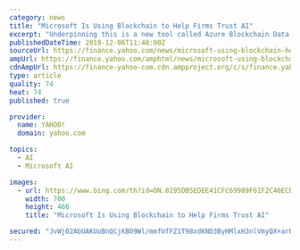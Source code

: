 ```yaml
---
category: news
title: "Microsoft Is Using Blockchain to Help Firms Trust AI"
excerpt: "Underpinning this is a new tool called Azure Blockchain Data Manager, which the software giant released at its annual Ignite conference in Orlando, Florida, but was overshadowed by the announcement of a platform for creating enterprise tokens. Related: Crypto OTC Traders Could Have an AI Chatbot Working for Them Come December Blockchain Data ..."
publishedDateTime: 2019-12-06T11:48:00Z
sourceUrl: https://finance.yahoo.com/news/microsoft-using-blockchain-help-firms-110000265.html
ampUrl: https://finance.yahoo.com/amphtml/news/microsoft-using-blockchain-help-firms-110000265.html
cdnAmpUrl: https://finance-yahoo-com.cdn.ampproject.org/c/s/finance.yahoo.com/amphtml/news/microsoft-using-blockchain-help-firms-110000265.html
type: article
quality: 74
heat: 74
published: true

provider:
  name: YAHOO!
  domain: yahoo.com

topics:
  - AI
  - Microsoft AI

images:
  - url: https://www.bing.com/th?id=ON.8195DB5EDEE41CFC69989F61F2C46ECB
    width: 700
    height: 466
    title: "Microsoft Is Using Blockchain to Help Firms Trust AI"

secured: "JvWj02AbUAKUoBnQCjKB09Wl/mmfUfFZ1T98xdKND3ByHMlxH3nlVmyQX+arBsUaSPYT9jp4bpbZ8kOJglfBHjasZgeYKeBU8P4zGI2IwPn5dLwZRcfq6YcJjiBxn3eViYZKMtn2FXddVk/1BWmBrUOWWNcP5xp8FUZ3vlWo5gzgxSk7e9FK71kW1yJ8N8Ry99XUjGoS+8fOIhApzgVoaY4QSC/NF320U7iRnm+8ar4XJlvJvR/xlBgIUo16grfDdkNXqM0rwWPILbq6X9uZFQ==;88UMDcR2X2+6hfi771pgGg=="
---
```


